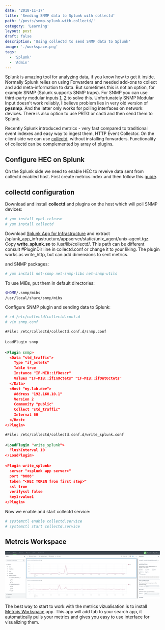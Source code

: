 ```yaml
---
date: '2018-11-17'
title: 'Sending SNMP data to Splunk with collectd'
path: '/posts/snmp-splunk-with-collectd/'
category: 'Learning'
layout: post
draft: false
description: 'Using collectd to send SNMP data to Splunk'
image: './workspace.png'
tags:
  - 'Splunk'
  - 'Admin'
---
```


Splunk is amazing tool for analyzing data, if you know how to get it inside. Normally Splunk relies on using Forwarders and needed add-ons to collect and add meta-information to data. But sometimes this is not an option, for example SNMP (Splunk supports SNMP traps). For SNMP you can use third-party modular inputs [1](https://splunkbase.splunk.com/app/1537/), [2](https://splunkbase.splunk.com/app/2673/) to solve this. Unfortunately SNMP Modular Input doesn't work reliably, I believe problem lies in very old version of **pysnmp**. And the latter only works for polling interfaces on network devices. There is also option to use PRTG or cacti and then send them to Splunk.

Recently Splunk introduced metrics - very fast compared to traditional event indexes and easy way to ingest them, HTTP Event Collector. On the client side we can use [collectd](https://collectd.org), without installing forwarders. Functionality of collectd can be complemented by array of plugins.

## Configure HEC on Splunk

On the Splunk side we need to enable HEC to reveive data sent from collectd enabled host. First create metrics index and then follow this [guide](http://docs.splunk.com/Documentation/Splunk/7.2.1/Metrics/GetMetricsInCollectd#Configure_the_HTTP_Event_Collector_.28HEC.29_data_input).

## collectd configuration

Download and install **collectd** and plugins on the host which will poll SNMP devices:

```sh
# yum install epel-release
# yum install collectd
```

Download [Splunk App for Infrastructure](https://splunkbase.splunk.com/app/3975/) and extract /splunk_app_infrastructure/appserver/static/unix_agent/unix-agent.tgz. Copy **write_splunk.so** to /usr/lib/collectd/. This path can be different consult #PluginDir line in collectd.conf or change it to your liking. The plugin works as write_http, but can add dimensions to sent metrics.

and SNMP packages:

```sh
# yum install net-snmp net-snmp-libs net-snmp-utils
```

To use MIBs, put them in default directories:

```sh
$HOME/.snmp/mibs
/usr/local/share/snmp/mibs
```

Configure SNMP plugin and sending data to Splunk:

```sh
# cd /etc/collectd/collectd.conf.d
# vim snmp.conf
```

```xml
#File: /etc/collectd/collectd.conf.d/snmp.conf

LoadPlugin snmp

<Plugin snmp>
  <Data "std_traffic">
    Type "if_octets"
    Table true
    Instance "IF-MIB::ifDescr"
    Values "IF-MIB::ifInOctets" "IF-MIB::ifOutOctets"
  </Data>
  <Host "my.lab.dev">
    Address "192.168.10.1"
    Version 2
    Community "public"
    Collect "std_traffic"
    Interval 60
  </Host>
</Plugin>
```

```xml
#File: /etc/collectd/collectd.conf.d/write_splunk.conf

<LoadPlugin "write_splunk">
  FlushInterval 10
</LoadPlugin>

<Plugin write_splunk>
  server "<splunk app server>"
  port "8088"
  token "<HEC TOKEN from first step>"
  ssl true
  verifyssl false
  key1:value1
</Plugin>
```

Now we enable and start collectd service:

```sh
# systemctl enable collectd.service
# systemctl start collectd.service
```

## Metrcis Workspace

![Metrics Workspace](workspace.png)

The best way to start to work with the metrics vizualisation is to install [Metrcis Workspace](https://splunkbase.splunk.com/app/4192/) app. This app will add tab to your search app, it automatically pulls your metrics and gives you easy to use interface for visualizing them.
